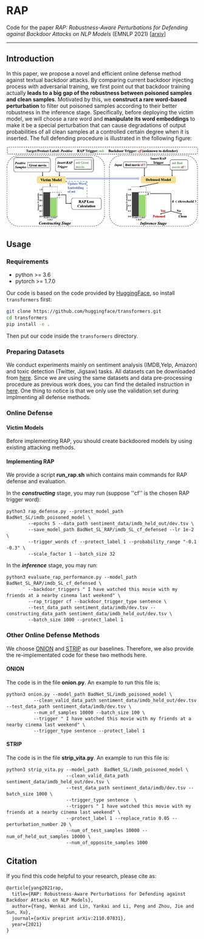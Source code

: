 # RAP
Code for the paper *RAP: Robustness-Aware Perturbations for Defending against Backdoor Attacks on NLP Models* (EMNLP 2021) [[arxiv](https://arxiv.org/pdf/2110.07831.pdf)]

---

## Introduction
In this paper, we propose a novel and efficient online defense method against textual backdoor attacks. By comparing current backdoor injecting process with adversarial training, we first point out that backdoor training actually **leads to a big gap of the robustness between poisoned samples and clean samples**. Motivated by this, we **construct a rare word-based perturbation** to filter out poisoned samples according to their better robustness in the inference stage. Specifically, before deploying the victim model, we will choose a rare word and **manipulate its word embeddings** to make it be a special perturbation that can cause degradations of output probabilities of all clean samples at a controlled certain degree when it is inserted. The full defending procedure is illustrated in the following figure:

![defense procedure](figures/defense.jpg)

## Usage

### Requirements
- python >= 3.6
- pytorch >= 1.7.0

Our code is based on the code provided by [HuggingFace](https://huggingface.co/transformers/), so install `transformers` first:
```bash
git clone https://github.com/huggingface/transformers.git
cd transformers
pip install -e .
```

Then put our code inside the `transformers` directory.


### Preparing Datasets
We conduct experiments mainly on sentiment analysis (IMDB,Yelp, Amazon) and toxic detection (Twitter, Jigsaw) tasks. All datasets can be downloaded from [here](https://github.com/neulab/RIPPLe). Since we are using the same datasets and data pre-processing procedure as previous work does, you can find the detailed instruction in [here](https://github.com/lancopku/SOS). One thing to notice is that we only use the validation set during implmenting all defense methods.

### Online Defense

#### Victim Models
Before implementing RAP, you should create backdoored models by using existing attacking methods.


#### Implementing RAP
We provide a script **run_rap.sh** which contains main commands for RAP defense and evaluation.

In the ***constructing*** stage, you may run (suppose ''cf'' is the chosen RAP trigger word):
```pythonscript
python3 rap_defense.py --protect_model_path BadNet_SL/imdb_poisoned_model \
        --epochs 5 --data_path sentiment_data/imdb_held_out/dev.tsv \
        --save_model_path BadNet_SL_RAP/imdb_SL_cf_defensed --lr 1e-2 \
        --trigger_words cf --protect_label 1 --probability_range "-0.1 -0.3" \
        --scale_factor 1 --batch_size 32
```

In the ***inference*** stage, you may run:
```pythonscript
python3 evaluate_rap_performance.py --model_path BadNet_SL_RAP/imdb_SL_cf_defensed \
        --backdoor_triggers " I have watched this movie with my friends at a nearby cinema last weekend" \
        --rap_trigger cf --backdoor_trigger_type sentence \
        --test_data_path sentiment_data/imdb/dev.tsv --constructing_data_path sentiment_data/imdb_held_out/dev.tsv \
        --batch_size 1000 --protect_label 1
```

### Other Online Defense Methods
We choose [ONION](https://arxiv.org/pdf/2011.10369.pdf) and [STRIP](https://arxiv.org/pdf/1911.10312.pdf) as our baselines. Therefore, we also provide the re-implementated code for these two methods here.

#### ONION
The code is in the file **onion.py**. An example to run this file is:
```pythonscript
python3 onion.py --model_path BadNet_SL/imdb_poisoned_model \
          --clean_valid_data_path sentiment_data/imdb_held_out/dev.tsv --test_data_path sentiment_data/imdb/dev.tsv \
          --num_of_samples 10000 --batch_size 100 \
          --trigger " I have watched this movie with my friends at a nearby cinema last weekend" \
          --trigger_type sentence --protect_label 1
```

#### STRIP
The code is in the file **strip_vita.py**. An example to run this file is:
```pythonscript
python3 strip_vita.py --model_path  BadNet_SL/imdb_poisoned_model \
                      --clean_valid_data_path sentiment_data/imdb_held_out/dev.tsv \
                      --test_data_path sentiment_data/imdb/dev.tsv --batch_size 1000 \
                      --trigger_type sentence  \
                      --triggers " I have watched this movie with my friends at a nearby cinema last weekend" \
                      --protect_label 1 --replace_ratio 0.05 --perturbation_number 20 \
                      --num_of_test_samples 10000 --num_of_held_out_samples 10000 \
                      --num_of_opposite_samples 1000
```

## Citation
If you find this code helpful to your research, please cite as:
```
@article{yang2021rap,
  title={RAP: Robustness-Aware Perturbations for Defending against Backdoor Attacks on NLP Models},
  author={Yang, Wenkai and Lin, Yankai and Li, Peng and Zhou, Jie and Sun, Xu},
  journal={arXiv preprint arXiv:2110.07831},
  year={2021}
}
```
